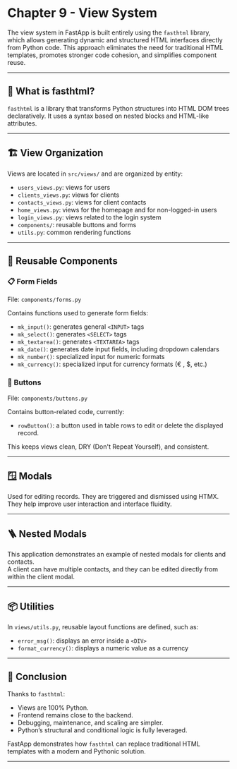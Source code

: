 # Chapter 9 - View System

The view system in FastApp is built entirely using the `fasthtml` library, which allows generating dynamic and structured HTML interfaces directly from Python code. This approach eliminates the need for traditional HTML templates, promotes stronger code cohesion, and simplifies component reuse.

---

## 🧩 What is fasthtml?

`fasthtml` is a library that transforms Python structures into HTML DOM trees declaratively. It uses a syntax based on nested blocks and HTML-like attributes.

---

## 🏗️ View Organization

Views are located in `src/views/` and are organized by entity:

- `users_views.py`: views for users  
- `clients_views.py`: views for clients  
- `contacts_views.py`: views for client contacts  
- `home_views.py`: views for the homepage and for non-logged-in users  
- `login_views.py`: views related to the login system  
- `components/`: reusable buttons and forms  
- `utils.py`: common rendering functions  

---

## 🔁 Reusable Components

### 📋 Form Fields

File: `components/forms.py`

Contains functions used to generate form fields:
- `mk_input()`: generates general `<INPUT>` tags  
- `mk_select()`: generates `<SELECT>` tags  
- `mk_textarea()`: generates `<TEXTAREA>` tags  
- `mk_date()`: generates date input fields, including dropdown calendars  
- `mk_number()`: specialized input for numeric formats  
- `mk_currency()`: specialized input for currency formats (€ , $, etc.)

### 🔘 Buttons

File: `components/buttons.py`

Contains button-related code, currently:
- `rowButton()`: a button used in table rows to edit or delete the displayed record.

This keeps views clean, DRY (Don't Repeat Yourself), and consistent.

---

## 🪟 Modals

Used for editing records. They are triggered and dismissed using HTMX.  
They help improve user interaction and interface fluidity.

---

## 🪜 Nested Modals

This application demonstrates an example of nested modals for clients and contacts.  
A client can have multiple contacts, and they can be edited directly from within the client modal.

---

## 📦 Utilities

In `views/utils.py`, reusable layout functions are defined, such as:
- `error_msg()`: displays an error inside a `<DIV>`  
- `format_currency()`: displays a numeric value as a currency  

---

## 🎯 Conclusion

Thanks to `fasthtml`:
- Views are 100% Python.  
- Frontend remains close to the backend.  
- Debugging, maintenance, and scaling are simpler.  
- Python’s structural and conditional logic is fully leveraged.  

FastApp demonstrates how `fasthtml` can replace traditional HTML templates with a modern and Pythonic solution.

---
